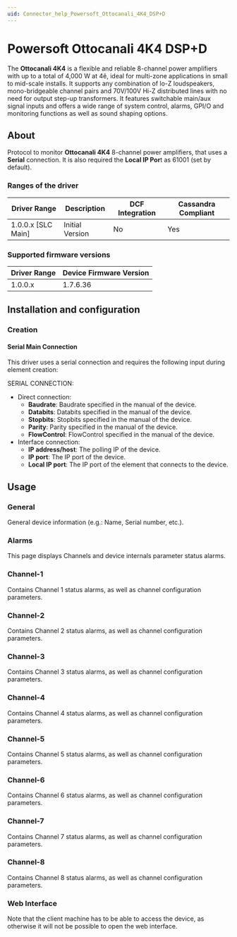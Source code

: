 ```yaml
---
uid: Connector_help_Powersoft_Ottocanali_4K4_DSP+D
---
```


# Powersoft Ottocanali 4K4 DSP+D

The **Ottocanali 4K4** is a flexible and reliable 8-channel power amplifiers with up to a total of 4,000 W at 4ê, ideal for multi-zone applications in small to mid-scale installs. It supports any combination of lo-Z loudspeakers, mono-bridgeable channel pairs and 70V/100V Hi-Z distributed lines with no need for output step-up transformers. It features switchable main/aux signal inputs and offers a wide range of system control, alarms, GPI/O and monitoring functions as well as sound shaping options.

## About

Protocol to monitor **Ottocanali 4K4** 8-channel power amplifiers, that uses a **Serial** connection. It is also required the **Local IP Por**t as 61001 (set by default).

### Ranges of the driver

| **Driver Range**     | **Description** | **DCF Integration** | **Cassandra Compliant** |
|----------------------|-----------------|---------------------|-------------------------|
| 1.0.0.x \[SLC Main\] | Initial Version | No                  | Yes                     |

### Supported firmware versions

| **Driver Range** | **Device Firmware Version** |
|------------------|-----------------------------|
| 1.0.0.x          | 1.7.6.36                    |

## Installation and configuration

### Creation

#### Serial Main Connection

This driver uses a serial connection and requires the following input during element creation:

SERIAL CONNECTION:

- Direct connection:
  - **Baudrate**: Baudrate specified in the manual of the device.
  - **Databits**: Databits specified in the manual of the device.
  - **Stopbits**: Stopbits specified in the manual of the device.
  - **Parity**: Parity specified in the manual of the device.
  - **FlowControl**: FlowControl specified in the manual of the device.
- Interface connection:
  - **IP address/host**: The polling IP of the device.
  - **IP port**: The IP port of the device.
  - **Local IP port**: The IP port of the element that connects to the device.

## Usage

### General

General device information (e.g.: Name, Serial number, etc.).

### Alarms

This page displays Channels and device internals parameter status alarms.

### Channel-1

Contains Channel 1 status alarms, as well as channel configuration parameters.

### Channel-2

Contains Channel 2 status alarms, as well as channel configuration parameters.

### Channel-3

Contains Channel 3 status alarms, as well as channel configuration parameters.

### Channel-4

Contains Channel 4 status alarms, as well as channel configuration parameters.

### Channel-5

Contains Channel 5 status alarms, as well as channel configuration parameters.

### Channel-6

Contains Channel 6 status alarms, as well as channel configuration parameters.

### Channel-7

Contains Channel 7 status alarms, as well as channel configuration parameters.

### Channel-8

Contains Channel 8 status alarms, as well as channel configuration parameters.

### Web Interface

Note that the client machine has to be able to access the device, as otherwise it will not be possible to open the web interface.
